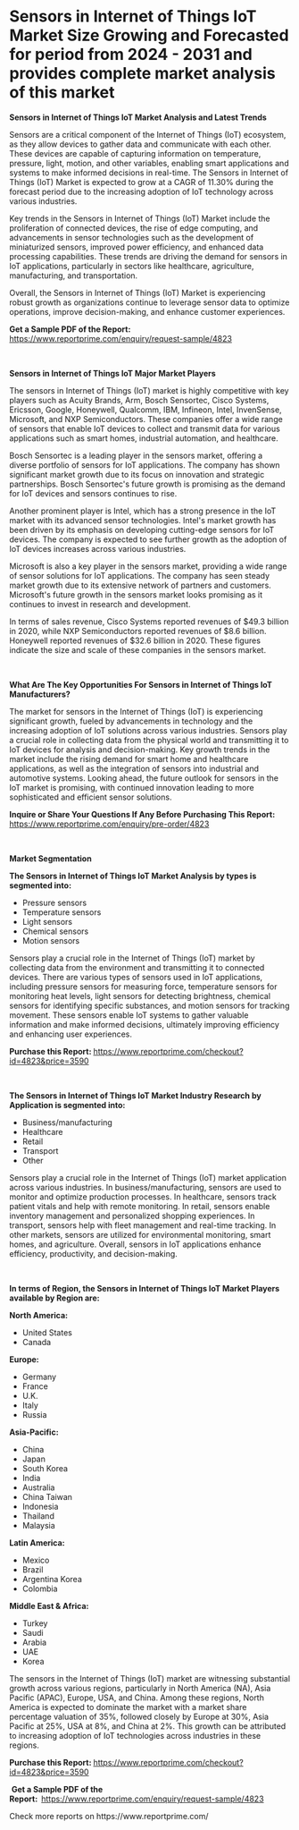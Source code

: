 <p><h1>Sensors in Internet of Things IoT Market Size Growing and Forecasted for period from 2024 - 2031 and provides complete market analysis of this market</h1></p><p><strong>Sensors in Internet of Things IoT Market Analysis and Latest Trends</strong></p>
<p><p>Sensors are a critical component of the Internet of Things (IoT) ecosystem, as they allow devices to gather data and communicate with each other. These devices are capable of capturing information on temperature, pressure, light, motion, and other variables, enabling smart applications and systems to make informed decisions in real-time. The Sensors in Internet of Things (IoT) Market is expected to grow at a CAGR of 11.30% during the forecast period due to the increasing adoption of IoT technology across various industries.</p><p>Key trends in the Sensors in Internet of Things (IoT) Market include the proliferation of connected devices, the rise of edge computing, and advancements in sensor technologies such as the development of miniaturized sensors, improved power efficiency, and enhanced data processing capabilities. These trends are driving the demand for sensors in IoT applications, particularly in sectors like healthcare, agriculture, manufacturing, and transportation.</p><p>Overall, the Sensors in Internet of Things (IoT) Market is experiencing robust growth as organizations continue to leverage sensor data to optimize operations, improve decision-making, and enhance customer experiences.</p></p>
<p><strong>Get a Sample PDF of the Report:&nbsp;</strong> <a href="https://www.reportprime.com/enquiry/request-sample/4823">https://www.reportprime.com/enquiry/request-sample/4823</a></p>
<p>&nbsp;</p>
<p><strong>Sensors in Internet of Things IoT Major Market Players</strong></p>
<p><p>The sensors in Internet of Things (IoT) market is highly competitive with key players such as Acuity Brands, Arm, Bosch Sensortec, Cisco Systems, Ericsson, Google, Honeywell, Qualcomm, IBM, Infineon, Intel, InvenSense, Microsoft, and NXP Semiconductors. These companies offer a wide range of sensors that enable IoT devices to collect and transmit data for various applications such as smart homes, industrial automation, and healthcare.</p><p>Bosch Sensortec is a leading player in the sensors market, offering a diverse portfolio of sensors for IoT applications. The company has shown significant market growth due to its focus on innovation and strategic partnerships. Bosch Sensortec's future growth is promising as the demand for IoT devices and sensors continues to rise.</p><p>Another prominent player is Intel, which has a strong presence in the IoT market with its advanced sensor technologies. Intel's market growth has been driven by its emphasis on developing cutting-edge sensors for IoT devices. The company is expected to see further growth as the adoption of IoT devices increases across various industries.</p><p>Microsoft is also a key player in the sensors market, providing a wide range of sensor solutions for IoT applications. The company has seen steady market growth due to its extensive network of partners and customers. Microsoft's future growth in the sensors market looks promising as it continues to invest in research and development.</p><p>In terms of sales revenue, Cisco Systems reported revenues of $49.3 billion in 2020, while NXP Semiconductors reported revenues of $8.6 billion. Honeywell reported revenues of $32.6 billion in 2020. These figures indicate the size and scale of these companies in the sensors market.</p></p>
<p>&nbsp;</p>
<p><strong>What Are The Key Opportunities For Sensors in Internet of Things IoT Manufacturers?</strong></p>
<p><p>The market for sensors in the Internet of Things (IoT) is experiencing significant growth, fueled by advancements in technology and the increasing adoption of IoT solutions across various industries. Sensors play a crucial role in collecting data from the physical world and transmitting it to IoT devices for analysis and decision-making. Key growth trends in the market include the rising demand for smart home and healthcare applications, as well as the integration of sensors into industrial and automotive systems. Looking ahead, the future outlook for sensors in the IoT market is promising, with continued innovation leading to more sophisticated and efficient sensor solutions.</p></p>
<p><strong>Inquire or Share Your Questions If Any Before Purchasing This Report:</strong> <a href="https://www.reportprime.com/enquiry/pre-order/4823">https://www.reportprime.com/enquiry/pre-order/4823</a></p>
<p>&nbsp;</p>
<p><strong>Market Segmentation</strong></p>
<p><strong>The Sensors in Internet of Things IoT Market Analysis by types is segmented into:</strong></p>
<p><ul><li>Pressure sensors</li><li>Temperature sensors</li><li>Light sensors</li><li>Chemical sensors</li><li>Motion sensors</li></ul></p>
<p><p>Sensors play a crucial role in the Internet of Things (IoT) market by collecting data from the environment and transmitting it to connected devices. There are various types of sensors used in IoT applications, including pressure sensors for measuring force, temperature sensors for monitoring heat levels, light sensors for detecting brightness, chemical sensors for identifying specific substances, and motion sensors for tracking movement. These sensors enable IoT systems to gather valuable information and make informed decisions, ultimately improving efficiency and enhancing user experiences.</p></p>
<p><strong>Purchase this Report:&nbsp;</strong><a href="https://www.reportprime.com/checkout?id=4823&price=3590">https://www.reportprime.com/checkout?id=4823&price=3590</a></p>
<p>&nbsp;</p>
<p><strong>The Sensors in Internet of Things IoT Market Industry Research by Application is segmented into:</strong></p>
<p><ul><li>Business/manufacturing</li><li>Healthcare</li><li>Retail</li><li>Transport</li><li>Other</li></ul></p>
<p><p>Sensors play a crucial role in the Internet of Things (IoT) market application across various industries. In business/manufacturing, sensors are used to monitor and optimize production processes. In healthcare, sensors track patient vitals and help with remote monitoring. In retail, sensors enable inventory management and personalized shopping experiences. In transport, sensors help with fleet management and real-time tracking. In other markets, sensors are utilized for environmental monitoring, smart homes, and agriculture. Overall, sensors in IoT applications enhance efficiency, productivity, and decision-making.</p></p>
<p>&nbsp;</p>
<p><strong>In terms of Region, the Sensors in Internet of Things IoT Market Players available by Region are:</strong></p>
<p>
    <p> <strong> North America: </strong>
        <ul>
            <li>United States</li>
            <li>Canada</li>
        </ul>
        </p> 
    <p> <strong> Europe: </strong>
        <ul>
            <li>Germany</li>
            <li>France</li>
            <li>U.K.</li>
            <li>Italy</li>
            <li>Russia</li>
        </ul>
        </p> 
    <p> <strong> Asia-Pacific: </strong>
        <ul>
            <li>China</li>
            <li>Japan</li>
            <li>South Korea</li>
            <li>India</li>
            <li>Australia</li>
            <li>China Taiwan</li>
            <li>Indonesia</li>
            <li>Thailand</li>
            <li>Malaysia</li>
        </ul>
        </p> 
    <p> <strong> Latin America: </strong>
        <ul>
            <li>Mexico</li>
            <li>Brazil</li>
            <li>Argentina Korea</li>
            <li>Colombia</li>
        </ul>
        </p> 
    <p> <strong> Middle East & Africa: </strong>
        <ul>
            <li>Turkey</li>
            <li>Saudi</li>
            <li>Arabia</li>
            <li>UAE</li>
            <li>Korea</li>
        </ul>
    </p>
    </p>
<p><p>The sensors in the Internet of Things (IoT) market are witnessing substantial growth across various regions, particularly in North America (NA), Asia Pacific (APAC), Europe, USA, and China. Among these regions, North America is expected to dominate the market with a market share percentage valuation of 35%, followed closely by Europe at 30%, Asia Pacific at 25%, USA at 8%, and China at 2%. This growth can be attributed to increasing adoption of IoT technologies across industries in these regions.</p></p>
<p><strong>Purchase this Report: </strong><a href="https://www.reportprime.com/checkout?id=4823&price=3590">https://www.reportprime.com/checkout?id=4823&price=3590</a></p>
<p>&nbsp;<strong>Get a Sample PDF of the Report:&nbsp;&nbsp;</strong><a href="https://www.reportprime.com/enquiry/request-sample/4823">https://www.reportprime.com/enquiry/request-sample/4823</a></p>
<p><strong></strong></p>
<p>Check more reports on https://www.reportprime.com/</p>